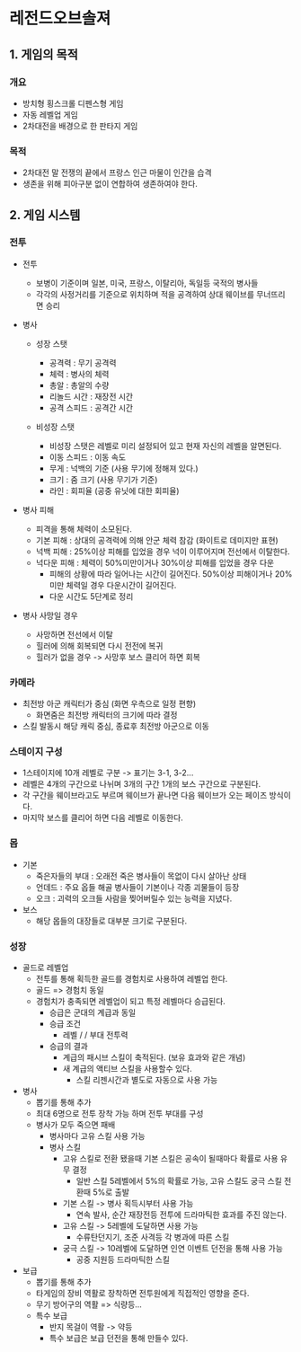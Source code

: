 # 레전드오브솔져
## 1. 게임의 목적
### 개요
- 방치형 횡스크롤 디펜스형 게임
- 자동 레벨업 게임
- 2차대전을 배경으로 한 판타지 게임

### 목적 
- 2차대전 말 전쟁의 끝에서 프랑스 인근 마물이 인간을 습격
- 생존을 위해 피아구분 없이 연합하여 생존하여야 한다. 

## 2. 게임 시스템
### 전투
- 전투
  - 보병이 기준이며 일본, 미국, 프랑스, 이탈리아, 독일등 국적의 병사들 
  - 각각의 사정거리를 기준으로 위치하며 적을 공격하여 상대 웨이브를 무너뜨리면 승리
- 병사
  - 성장 스탯
    - 공격력 : 무기 공격력
    - 체력 : 병사의 체력
    - 총알 : 총알의 수량
    - 리놀드 시간 : 재장전 시간
    - 공격 스피드 : 공격간 시간

  - 비성장 스탯
    - 비성장 스탯은 레벨로 미리 설정되어 있고 현재 자신의 레벨을 알면된다. 
    - 이동 스피드 : 이동 속도
    - 무게 : 넉백의 기준 (사용 무기에 정해져 있다.)
    - 크기 : 줌 크기 (사용 무기가 기준)
    - 라인 : 회피율 (공중 유닛에 대한 회피율)
  
- 병사 피해
  - 피격을 통해 체력이 소모된다.
  - 기본 피해 : 상대의 공격력에 의해 안군 체력 참감 (화이트로 데미지만 표현)
  - 넉백 피해 : 25%이상 피해를 입었을 경우 넉이 이루어지며 전선에서 이탈한다.
  - 넉다운 피해 : 체력이 50%미만이거나 30%이상 피해를 입었을 경우 다운
    - 피해의 상황에 따라 일어나는 시간이 길어진다. 50%이상 피해이거나 20%미만 체력일 경우 다운시간이 길어진다.
    - 다운 시간도 5단계로 정리   

- 병사 사망일 경우
  - 사망하면 전선에서 이탈
  - 힐러에 의해 회복되면 다시 전전에 복귀
  - 힐러가 없을 경우 -> 사망후 보스 클리어 하면 회복 

### 카메라
  - 최전방 아군 캐릭터가 중심 (화면 우측으로 일정 편향)
    - 화면줌은 최전방 캐릭터의 크기에 따라 결정 
  - 스킬 발동시 해당 캐릭 중심, 종료후 최전방 아군으로 이동

### 스테이지 구성
  - 1스테이지에 10개 레벨로 구분 -> 표기는 3-1, 3-2...
  - 레벨은 4개의 구간으로 나뉘며 3개의 구간 1개의 보스 구간으로 구분된다.
  - 각 구간을 웨이브라고도 부르며 웨이브가 끝나면 다음 웨이브가 오는 페이즈 방식이다.
  - 마지막 보스를 클리어 하면 다음 레벨로 이동한다.  

### 몹
  - 기본
    - 죽은자들의 부대 : 오래전 죽은 병사들이 목없이 다시 살아난 상태
    - 언데드 : 주요 옵들 해골 병사들이 기본이나 각종 괴물들이 등장
    - 오크 : 괴력의 오크들 사람을 찢어버릴수 있는 능력을 지녔다.
  - 보스
    - 해당 몹들의 대장들로 대부분 크기로 구분된다.  

### 성장
  - 골드로 레벨업
    - 전투를 통해 획득한 골드를 경험치로 사용하여 레벨업 한다.
    - 골드 => 경험치 동일
    - 경험치가 충족되면 레벨업이 되고 특정 레벨마다 승급된다.
      - 승급은 군대의 계급과 동일
      - 승급 조건
        - 레벨 /  / 부대 전투력
      - 승급의 결과
        - 계급의 패시브 스킬이 축적된다. (보유 효과와 같은 개념)
        - 새 계급의 액티브 스킬을 사용할수 있다.
          - 스킬 리젠시간과 별도로 자동으로 사용 가능      
  - 병사
    - 뽑기를 통해 추가 
    - 최대 6명으로 전투 장착 가능 하며 전투 부대를 구성
    - 병사가 모두 죽으면 패배
      - 병사마다 고유 스킬 사용 가능
      - 병사 스킬
        - 고유 스킬로 전환 됐을때 기본 스킬은 공속이 될때마다 확률로 사용 유무 결정
          - 일반 스킬 5레벨에서 5%의 확률로 가능, 고유 스킬도 궁극 스킬 전환때 5%로 출발  
        - 기본 스킬 -> 병사 획득시부터 사용 가능
          - 연속 발사, 순간 재장전등 전투에 드라마틱한 효과를 주진 않는다.  
        - 고유 스킬 -> 5레벨에 도달하면 사용 가능
          - 수류탄던지기, 조준 사격등 각 병과에 따른 스킬 
        - 궁극 스킬 -> 10레벨에 도달하면 인연 이벤트 던전을 통해 사용 가능
          - 공중 지원등 드라마틱한 스킬      
  - 보급
    - 뽑기를 통해 추가
    - 타게임의 장비 역활로 장착하면 전투원에게 직접적인 영향을 준다.
    - 무기 방어구의 역활 => 식량등...
    - 특수 보급
      - 반지 목걸이 역활 -> 약등
      - 특수 보급은 보급 던전을 통해 만들수 있다.  


